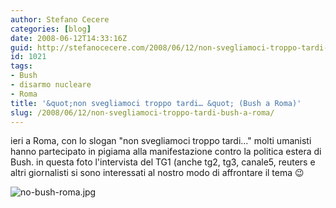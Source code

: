 ```yaml
---
author: Stefano Cecere
categories: [blog]
date: 2008-06-12T14:33:16Z
guid: http://stefanocecere.com/2008/06/12/non-svegliamoci-troppo-tardi-bush-a-roma/
id: 1021
tags:
- Bush
- disarmo nucleare
- Roma
title: '&quot;non svegliamoci troppo tardi… &quot; (Bush a Roma)'
slug: /2008/06/12/non-svegliamoci-troppo-tardi-bush-a-roma/
---
```


ieri a Roma, con lo slogan "non svegliamoci troppo tardi…" molti umanisti hanno partecipato in pigiama alla manifestazione contro la politica estera di Bush. in questa foto l'intervista del TG1 (anche tg2, tg3, canale5, reuters e altri giornalisti si sono interessati al nostro modo di affrontare il tema 😉

![no-bush-roma.jpg](http://stefanocecere.com/wp-content/uploads/sites/3/2008/06/no-bush-roma.jpg)